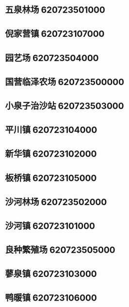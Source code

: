 # 五泉林场 620723501000
# 倪家营镇 620723107000
# 园艺场 620723504000
# 国营临泽农场 620723500000
# 小泉子治沙站 620723503000
# 平川镇 620723104000
# 新华镇 620723102000
# 板桥镇 620723105000
# 沙河林场 620723502000
# 沙河镇 620723101000
# 良种繁殖场 620723505000
# 蓼泉镇 620723103000
# 鸭暖镇 620723106000
